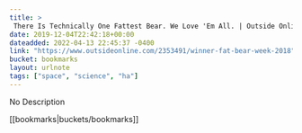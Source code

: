 ```yaml
---
title: > 
 There Is Technically One Fattest Bear. We Love 'Em All. | Outside Online
date: 2019-12-04T22:42:18+00:00
dateadded: 2022-04-13 22:45:37 -0400
link: "https://www.outsideonline.com/2353491/winner-fat-bear-week-2018"
bucket: bookmarks
layout: urlnote
tags: ["space", "science", "ha"]
--- 
```

No Description
 <!-- end excerpt --> 
<div class='bucket'>[[bookmarks|buckets/bookmarks]]</div> 
